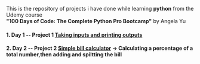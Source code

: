 This is the repository of projects i have done while learning **python** from the Udemy course<br> **"100 Days of Code: The Complete Python Pro Bootcamp"** by Angela Yu

#### 1. Day 1 -- Project 1 [ Taking inputs and printing outputs](project1.py)
#### 2. Day 2 -- Project 2 [ Simple bill calculator](Project2_simple_bill_calculator.py) -> Calculating a percentage of a total number,then adding and spiltting the bill






